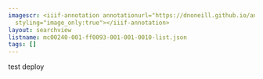 ```yaml
---
imagescr: <iiif-annotation annotationurl="https://dnoneill.github.io/annotate/annotations/cVPpv10K4KGzqmWffB3o.json"
  styling="image_only:true"></iiif-annotation>
layout: searchview
listname: mc00240-001-ff0093-001-001-0010-list.json
tags: []
---
```

test deploy